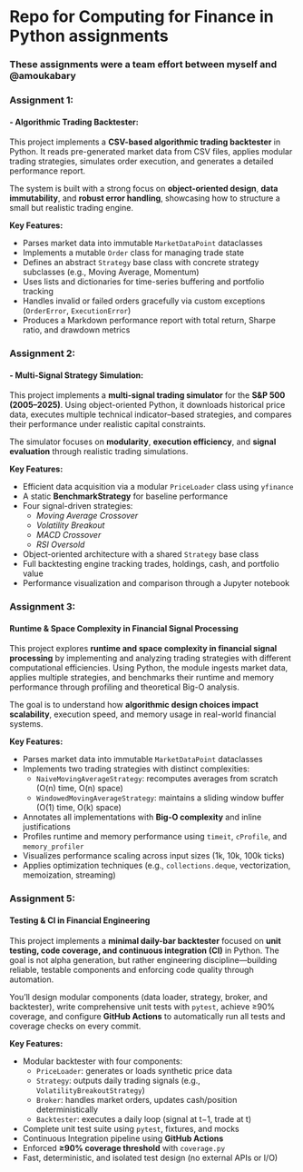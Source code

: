 # Repo for Computing for Finance in Python assignments

### These assignments were a team effort between myself and @amoukabary
### Assignment 1: 
#### - Algorithmic Trading Backtester: 
This project implements a **CSV-based algorithmic trading backtester** in Python. It reads pre-generated market data from CSV files, applies modular trading strategies, simulates order execution, and generates a detailed performance report.  

The system is built with a strong focus on **object-oriented design**, **data immutability**, and **robust error handling**, showcasing how to structure a small but realistic trading engine.  

**Key Features:**  
- Parses market data into immutable `MarketDataPoint` dataclasses  
- Implements a mutable `Order` class for managing trade state  
- Defines an abstract `Strategy` base class with concrete strategy subclasses (e.g., Moving Average, Momentum)  
- Uses lists and dictionaries for time-series buffering and portfolio tracking  
- Handles invalid or failed orders gracefully via custom exceptions (`OrderError`, `ExecutionError`)  
- Produces a Markdown performance report with total return, Sharpe ratio, and drawdown metrics  
  

### Assignment 2: 
#### - Multi-Signal Strategy Simulation: 
This project implements a **multi-signal trading simulator** for the **S&P 500 (2005–2025)**. Using object-oriented Python, it downloads historical price data, executes multiple technical indicator–based strategies, and compares their performance under realistic capital constraints.  

The simulator focuses on **modularity**, **execution efficiency**, and **signal evaluation** through realistic trading simulations.  

**Key Features:**  
- Efficient data acquisition via a modular `PriceLoader` class using `yfinance`  
- A static **BenchmarkStrategy** for baseline performance  
- Four signal-driven strategies:  
  - *Moving Average Crossover*  
  - *Volatility Breakout*  
  - *MACD Crossover*  
  - *RSI Oversold*  
- Object-oriented architecture with a shared `Strategy` base class  
- Full backtesting engine tracking trades, holdings, cash, and portfolio value  
- Performance visualization and comparison through a Jupyter notebook  

### Assignment 3:
#### Runtime & Space Complexity in Financial Signal Processing
This project explores **runtime and space complexity in financial signal processing** by implementing and analyzing trading strategies with different computational efficiencies. Using Python, the module ingests market data, applies multiple strategies, and benchmarks their runtime and memory performance through profiling and theoretical Big-O analysis.  

The goal is to understand how **algorithmic design choices impact scalability**, execution speed, and memory usage in real-world financial systems.  

**Key Features:**  
- Parses market data into immutable `MarketDataPoint` dataclasses  
- Implements two trading strategies with distinct complexities:  
  - `NaiveMovingAverageStrategy`: recomputes averages from scratch (O(n) time, O(n) space)  
  - `WindowedMovingAverageStrategy`: maintains a sliding window buffer (O(1) time, O(k) space)  
- Annotates all implementations with **Big-O complexity** and inline justifications  
- Profiles runtime and memory performance using `timeit`, `cProfile`, and `memory_profiler`  
- Visualizes performance scaling across input sizes (1k, 10k, 100k ticks)  
- Applies optimization techniques (e.g., `collections.deque`, vectorization, memoization, streaming)  

### Assignment 5:
#### Testing & CI in Financial Engineering
This project implements a **minimal daily-bar backtester** focused on **unit testing, code coverage, and continuous integration (CI)** in Python. The goal is not alpha generation, but rather engineering discipline—building reliable, testable components and enforcing code quality through automation.  

You’ll design modular components (data loader, strategy, broker, and backtester), write comprehensive unit tests with `pytest`, achieve ≥90% coverage, and configure **GitHub Actions** to automatically run all tests and coverage checks on every commit.  

**Key Features:**  
- Modular backtester with four components:  
  - `PriceLoader`: generates or loads synthetic price data  
  - `Strategy`: outputs daily trading signals (e.g., `VolatilityBreakoutStrategy`)  
  - `Broker`: handles market orders, updates cash/position deterministically  
  - `Backtester`: executes a daily loop (signal at t−1, trade at t)  
- Complete unit test suite using `pytest`, fixtures, and mocks  
- Continuous Integration pipeline using **GitHub Actions**  
- Enforced **≥90% coverage threshold** with `coverage.py`  
- Fast, deterministic, and isolated test design (no external APIs or I/O)  


